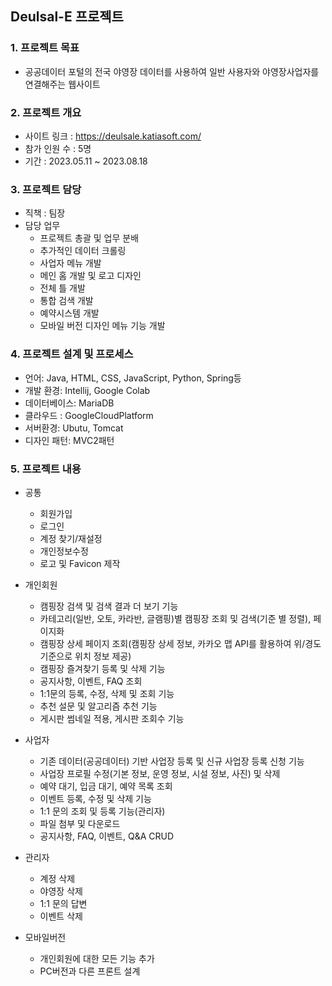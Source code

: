 ## Deulsal-E 프로젝트

### 1. 프로젝트 목표
* 공공데이터 포털의 전국 야영장 데이터를 사용하여 일반 사용자와 야영장사업자를 연결해주는 웹사이트

### 2. 프로젝트 개요
* 사이트 링크 : <https://deulsale.katiasoft.com/>
* 참가 인원 수 : 5명
* 기간 : 2023.05.11 ~ 2023.08.18

### 3. 프로젝트 담당
* 직책 : 팀장
* 담당 업무
  * 프로젝트 총괄 및 업무 분배
  * 추가적인 데이터 크롤링
  * 사업자 메뉴 개발
  * 메인 홈 개발 및 로고 디자인
  * 전체 틀 개발
  * 통합 검색 개발
  * 예약시스템 개발
  * 모바일 버전 디자인 메뉴 기능 개발

### 4. 프로젝트 설계 및 프로세스
 * 언어: Java, HTML, CSS, JavaScript, Python, Spring등
 * 개발 환경: Intellij, Google Colab
 * 데이터베이스: MariaDB
 * 클라우드 : GoogleCloudPlatform
 * 서버환경: Ubutu, Tomcat
 * 디자인 패턴: MVC2패턴

### 5. 프로젝트 내용
* 공통
  * 회원가입
  * 로그인
  * 계정 찾기/재설정
  * 개인정보수정
  * 로고 및 Favicon 제작 

* 개인회원
  * 캠핑장 검색 및 검색 결과 더 보기 기능
  * 카테고리(일반, 오토, 카라반, 글램핑)별 캠핑장 조회 및 검색(기준 별 정렬), 페이지화
  * 캠핑장 상세 페이지 조회(캠핑장 상세 정보, 카카오 맵 API를 활용하여 위/경도 기준으로 위치 정보 제공)
  * 캠핑장 즐겨찾기 등록 및 삭제 기능
  * 공지사항, 이벤트, FAQ 조회
  * 1:1문의 등록, 수정, 삭제 및 조회 기능
  * 추천 설문 및 알고리즘 추천 기능
  * 게시판 썸네일 적용, 게시판 조회수 기능

* 사업자
  * 기존 데이터(공공데이터) 기반 사업장 등록 및 신규 사업장 등록 신청 기능
  * 사업장 프로필 수정(기본 정보, 운영 정보, 시설 정보, 사진) 및 삭제
  * 예약 대기, 입금 대기, 예약 목록 조회
  * 이벤트 등록, 수정 및 삭제 기능
  * 1:1 문의 조회 및 등록 기능(관리자)
  * 파일 첨부 및 다운로드
  * 공지사항, FAQ, 이벤트, Q&A CRUD

* 관리자
  * 계정 삭제
  * 야영장 삭제
  * 1:1 문의 답변
  * 이벤트 삭제

* 모바일버전
  * 개인회원에 대한 모든 기능 추가
  * PC버전과 다른 프론트 설계 
